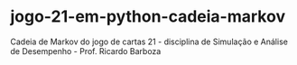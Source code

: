 # jogo-21-em-python-cadeia-markov
 Cadeia de Markov do jogo de cartas 21 - disciplina de Simulação e Análise de Desempenho - Prof. Ricardo Barboza
